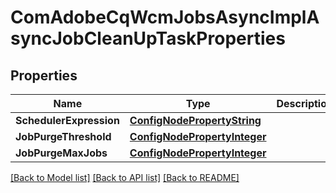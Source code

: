 # ComAdobeCqWcmJobsAsyncImplAsyncJobCleanUpTaskProperties

## Properties
Name | Type | Description | Notes
------------ | ------------- | ------------- | -------------
**SchedulerExpression** | [**ConfigNodePropertyString**](configNodePropertyString.md) |  | [optional] 
**JobPurgeThreshold** | [**ConfigNodePropertyInteger**](configNodePropertyInteger.md) |  | [optional] 
**JobPurgeMaxJobs** | [**ConfigNodePropertyInteger**](configNodePropertyInteger.md) |  | [optional] 

[[Back to Model list]](../README.md#documentation-for-models) [[Back to API list]](../README.md#documentation-for-api-endpoints) [[Back to README]](../README.md)


